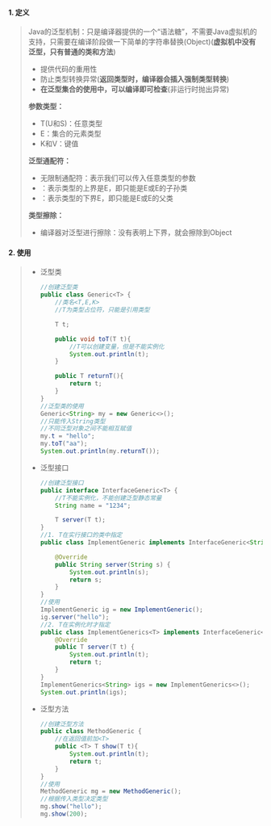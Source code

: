 #### 1. 定义

> Java的泛型机制：只是编译器提供的一个“语法糖”，不需要Java虚拟机的支持，只需要在编译阶段做一下简单的字符串替换(Object)(**虚拟机中没有泛型，只有普通的类和方法**)
>
> - 提供代码的重用性
> - 防止类型转换异常(**返回类型时，编译器会插入强制类型转换**)
> - **在泛型集合的使用中，可以编译即可检查**(非运行时抛出异常)
>
> **参数类型：**
>
> - T(U和S)：任意类型
> - E：集合的元素类型
> - K和V：键值
>
> **泛型通配符：**
>
> - <?> 无限制通配符：表示我们可以传入任意类型的参数
> - <? extends E>：表示类型的上界是E，即只能是E或E的子孙类
> - <? super E>：表示类型的下界E，即只能是E或E的父类
>
> **类型擦除：**
>
> - 编译器对泛型进行擦除：没有表明上下界，就会擦除到Object

#### 2. 使用

> - 泛型类
>
>   ```java
>   //创建泛型类
>   public class Generic<T> {
>       //类名<T,E,K>
>       //T为类型占位符，只能是引用类型
>   
>       T t;
>   
>       public void toT(T t){
>           //T可以创建变量，但是不能实例化
>           System.out.println(t);
>       }
>   
>       public T returnT(){
>           return t;
>       }
>   }
>   //泛型类的使用
>   Generic<String> my = new Generic<>();
>   //只能传入String类型
>   //不同泛型对象之间不能相互赋值
>   my.t = "hello";
>   my.toT("aa");
>   System.out.println(my.returnT());
>   ```
>
> - 泛型接口
>
>   ```java
>   //创建泛型接口
>   public interface InterfaceGeneric<T> {
>       //T不能实例化，不能创建泛型静态常量
>       String name = "1234";
>   
>       T server(T t);
>   }
>   //1. T在实行接口的类中指定
>   public class ImplementGeneric implements InterfaceGeneric<String> {
>   
>       @Override
>       public String server(String s) {
>           System.out.println(s);
>           return s;
>       }
>   }
>   //使用
>   ImplementGeneric ig = new ImplementGeneric();
>   ig.server("hello");
>   //2. T在实例化时才指定
>   public class ImplementGenerics<T> implements InterfaceGeneric<T> {
>       @Override
>       public T server(T t) {
>           System.out.println(t);
>           return t;
>       }
>   }
>   ImplementGenerics<String> igs = new ImplementGenerics<>();
>   System.out.println(igs);
>   ```
>
> - 泛型方法
>
>   ```java
>   //创建泛型方法
>   public class MethodGeneric {
>       //在返回值前加<T>
>       public <T> T show(T t){
>           System.out.println(t);
>           return t;
>       }
>   }
>   //使用
>   MethodGeneric mg = new MethodGeneric();
>   //根据传入类型决定类型
>   mg.show("hello");
>   mg.show(200);
>   ```

